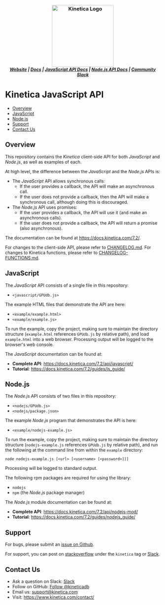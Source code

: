 <h3 align="center" style="margin:0px">
	<img width="200" src="https://www.kinetica.com/wp-content/uploads/2018/08/kinetica_logo.svg" alt="Kinetica Logo"/>
</h3>
<h5 align="center" style="margin:0px">
	<a href="https://www.kinetica.com/">Website</a>
	|
	<a href="https://docs.kinetica.com/7.2/">Docs</a>
	|
	<a href="https://docs.kinetica.com/7.2/api/javascript/">JavaScript API Docs</a>
	|
	<a href="https://docs.kinetica.com/7.2/api/nodejs-mod/">Node.js API Docs</a>
	|
	<a href="https://join.slack.com/t/kinetica-community/shared_invite/zt-1bt9x3mvr-uMKrXlSDXfy3oU~sKi84qg">Community Slack</a>   
</h5>


# Kinetica JavaScript API

-  [Overview](#overview)
-  [JavaScript](#javascript)
-  [Node.js](#nodejs)
-  [Support](#support)
-  [Contact Us](#contact-us)
 

## Overview

This repository contains the *Kinetica* client-side API for both *JavaScript*
and *Node.js*, as well as examples of each.

At high level, the difference between the *JavaScript* and the *Node.js* APIs is:

*   The *JavaScript* API allows synchronous calls:
    *   If the user provides a callback, the API will make an asynchronous call.
    *   If the user does not provide a callback, then the API will make a
        synchronous call, although doing this is discouraged.
*   The *Node.js* API uses promises:
    *   If the user provides a callback, the API will use it (and make an asynchronous
        calls).
    *   If the user does not provide a callback, the API will return a promise (also
        asynchronous).

The documentation can be found at https://docs.kinetica.com/7.2/.

For changes to the client-side API, please refer to
[CHANGELOG.md](CHANGELOG.md).  For
changes to Kinetica functions, please refer to
[CHANGELOG-FUNCTIONS.md](CHANGELOG-FUNCTIONS.md).


## JavaScript

The *JavaScript* API consists of a single file in this repository:

* ``<javascript/GPUdb.js>``

The example HTML files that demonstrate the API are here:

* ``<example/example.html>``
* ``<example/example.js>``

To run the example, copy the project, making sure to maintain the directory
structure (``example.html`` references ``GPUdb.js`` by relative path), and load
``example.html`` into a web browser.  Processing output will be logged to the
browser's web console.

The *JavaScript* documentation can be found at:

* **Complete API**: <https://docs.kinetica.com/7.2/api/javascript/>
* **Tutorial**: <https://docs.kinetica.com/7.2/guides/js_guide/>


## Node.js

The *Node.js* API consists of two files in this repository:

* ``<nodejs/GPUdb.js>``
* ``<nodejs/package.json>``

The example *Node.js* program that demonstrates the API is here:

* ``<example/nodejs-example.js>``

To run the example, copy the project, making sure to maintain the directory
structure (``nodejs-example.js`` references ``GPUdb.js`` by relative path), and
run the following at the command line from within the ``example`` directory:

    node nodejs-example.js [<url> [<username> [<password>]]]

Processing will be logged to standard output.

The following rpm packages are required for using the library:

* ``nodejs``
* ``npm`` (the *Node.js* package manager)

The *Node.js* module documentation can be found at:

* **Complete API**: <https://docs.kinetica.com/7.2/api/nodejs-mod/>
* **Tutorial**: <https://docs.kinetica.com/7.2/guides/nodejs_guide/>


## Support

For bugs, please submit an
[issue on Github](https://github.com/kineticadb/kinetica-api-javascript/issues).

For support, you can post on
[stackoverflow](https://stackoverflow.com/questions/tagged/kinetica) under the
``kinetica`` tag or
[Slack](https://join.slack.com/t/kinetica-community/shared_invite/zt-1bt9x3mvr-uMKrXlSDXfy3oU~sKi84qg).


## Contact Us

* Ask a question on Slack:
  [Slack](https://join.slack.com/t/kinetica-community/shared_invite/zt-1bt9x3mvr-uMKrXlSDXfy3oU~sKi84qg)
* Follow on GitHub:
  [Follow @kineticadb](https://github.com/kineticadb) 
* Email us:  <support@kinetica.com>
* Visit:  <https://www.kinetica.com/contact/>